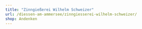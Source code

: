 ```yaml
---
title: "Zinngießerei Wilhelm Schweizer"
url: /diessen-am-ammersee/zinngiesserei-wilhelm-schweizer/
shop: Andenken
---
```

